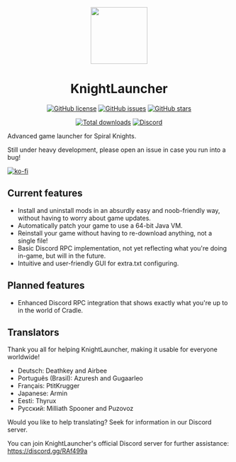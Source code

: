 <p align="center">
    <img src="https://github.com/lucas-allegri/KnightLauncher/blob/master/assets/img/icon-128.png?raw=true"
        height="128">
</p>
<h1 align="center">KnightLauncher</h1>
<p align="center">
    <a href="https://github.com/lucas-allegri/KnightLauncher/blob/master/LICENSE"><img alt="GitHub license"               src="https://img.shields.io/github/license/lucas-allegri/KnightLauncher?style=flat-square"></a>
    <a href="https://github.com/lucas-allegri/KnightLauncher/issues"><img alt="GitHub issues" src="https://img.shields.io/github/issues/lucas-allegri/KnightLauncher?style=flat-square"></a>
    <a href="https://github.com/lucas-allegri/KnightLauncher/stargazers"><img alt="GitHub stars" src="https://img.shields.io/github/stars/lucas-allegri/KnightLauncher?style=flat-square"></a>
</p>
<p align="center">
    <a href="https://GitHub.com/lucas-allegri/KnightLauncher/releases/"><img alt="Total downloads"               src="https://img.shields.io/github/downloads/lucas-allegri/KnightLauncher/total.svg"></a>
    <a href="https://discord.gg/RAf499a"><img alt="Discord" src="https://img.shields.io/discord/653349356459786240" target="_blank"></a>
</p>

Advanced game launcher for Spiral Knights.

Still under heavy development, please open an issue in case you run into a bug!

[![ko-fi](https://www.ko-fi.com/img/githubbutton_sm.svg)](https://ko-fi.com/W4W11S2JU)
## Current features
* Install and uninstall mods in an absurdly easy and noob-friendly way, without having to worry about game updates.
* Automatically patch your game to use a 64-bit Java VM.
* Reinstall your game without having to re-download anything, not a single file!
* Basic Discord RPC implementation, not yet reflecting what you're doing in-game, but will in the future.
* Intuitive and user-friendly GUI for extra.txt configuring.

## Planned features
* Enhanced Discord RPC integration that shows exactly what you're up to in the world of Cradle.

## Translators
Thank you all for helping KnightLauncher, making it usable for everyone worldwide!
* Deutsch: Deathkey and Airbee
* Português (Brasil): Azuresh and Gugaarleo
* Français: PtitKrugger
* Japanese: Armin
* Eesti: Thyrux
* Русский: Milliath Spooner and Puzovoz

Would you like to help translating? Seek for information in our Discord server.


You can join KnightLauncher's official Discord server for further assistance:
https://discord.gg/RAf499a
